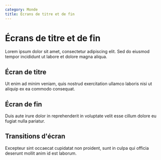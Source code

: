 ```yaml
---
category: Monde
title: Écrans de titre et de fin
---
```


# Écrans de titre et de fin

Lorem ipsum dolor sit amet, consectetur adipiscing elit. Sed do eiusmod tempor incididunt ut labore et dolore magna aliqua.

## Écran de titre

Ut enim ad minim veniam, quis nostrud exercitation ullamco laboris nisi ut aliquip ex ea commodo consequat.

## Écran de fin

Duis aute irure dolor in reprehenderit in voluptate velit esse cillum dolore eu fugiat nulla pariatur.

## Transitions d'écran

Excepteur sint occaecat cupidatat non proident, sunt in culpa qui officia deserunt mollit anim id est laborum.
